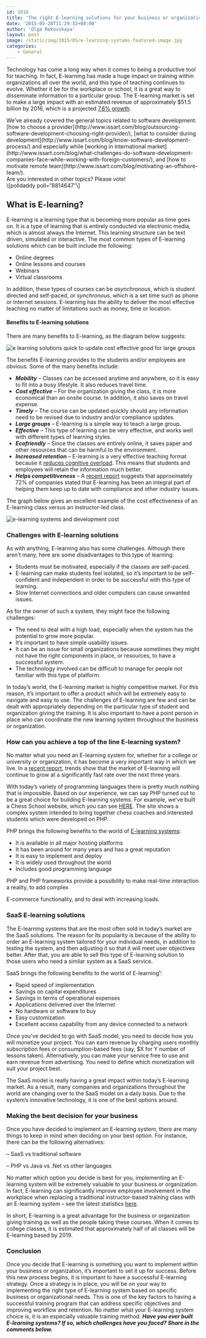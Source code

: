 ```yaml
---
id: 1018
title: 'The right E-learning solutions for your business or organization'
date: '2015-05-28T11:29:32+08:00'
author: 'Olga Rekovskaya'
layout: post
image: /static/img/2015/05/e-learning-systems-featured-image.jpg
categories:
    - General
---
```


Technology has come a long way when it comes to being a productive tool for teaching. In fact, E-learning has made a huge impact on training within organizations all over the world, and this type of teaching continues to evolve. Whether it be for the workplace or school, it is a great way to disseminate information to a particular group. The E-learning market is set to make a large impact with an estimated revenue of approximately $51.5 billion by 2016, which is a projected [7.6% growth](http://elearningindustry.com/5-ways-to-reduce-cognitive-load-in-elearning).

<div>We’ve already covered the general topics related to software development: [how to choose a provider](http://www.issart.com/blog/outsourcing-software-development-choosing-right-provider/), [what to consider during development](http://www.issart.com/blog/know-software-development-process/) and especially while [working in international market](http://www.issart.com/blog/what-challenges-do-software-development-companies-face-while-working-with-foreign-customers/), and [how to motivate remote team](http://www.issart.com/blog/motivating-an-offshore-team/).</div><div>Are you interested in other topics? Please vote!</div>\[polldaddy poll=”8814647″\]

## What is E-learning?

E-learning is a learning type that is becoming more popular as time goes on. It is a type of learning that is entirely conducted via electronic media, which is almost always the Internet. This learning structure can be text driven, simulated or interactive. The most common types of E-learning solutions which can be built include the following:

- Online degrees
- Online lessons and courses
- Webinars
- Virtual classrooms

In addition, these types of courses can be *asynchronous*, which is student directed and self-paced, or *synchronous*, which is a set time such as phone or Internet sessions. E-learning has the ability to deliver the most effective teaching no matter of limitations such as money, time or location.

#### Benefits to E-learning solutions

There are many benefits to E-learning, as the diagram below suggests:

![e learning solutions quick to update cost effective good for large groups](/static/img/2015/05/e-Learning-solutions-benefits.png)

The benefits E-learning provides to the students and/or employees are obvious. Some of the many benefits include:

- ***Mobility*** – Classes can be accessed anytime and anywhere, so it is easy to fit into a busy lifestyle. It also reduces travel time.
- ***Cost effective*** – For the organization giving the class, it is more economical than an onsite course. In addition, it also saves on travel expense.
- ***Timely*** – The course can be updated quickly should any information need to be revised due to industry and/or compliance updates.
- ***Large groups*** – E-learning is a simple way to teach a large group.
- ***Effective*** – This type of learning can be very effective, and works well with different types of learning styles.
- ***Ecofriendly*** – Since the classes are entirely online, it saves paper and other resources that can be harmful to the environment.
- ***Increased retention*** – E-learning is a very effective teaching format because it [reduces cognitive overload](http://elearningindustry.com/5-ways-to-reduce-cognitive-load-in-elearning). This means that students and employees will retain the information much better.
- ***Helps competitiveness*** – A [recent report](http://elearningindustry.com/4-effective-gamification-strategies-for-corporate-training) suggests that approximately 72% of companies stated that E-learning has been an integral part of helping them keep up to date with compliance and other industry issues.

The graph below gives an excellent example of the cost effectiveness of an E-learning class versus an instructor-led class.

![e-learning systems and development cost](/static/img/2015/05/instruction-led-development-and-delivery-costs-vs-e-learning-systems.jpg)

### Challenges with E-learning solutions

As with anything, E-learning also has some challenges. Although there aren’t many, here are some disadvantages to this type of learning:

- Students must be motivated, especially if the classes are self-paced.
- E-learning can make students feel isolated, so it’s important to be self-confident and independent in order to be successful with this type of learning.
- Slow Internet connections and older computers can cause unwanted issues.

As for the owner of such a system, they might face the following challenges:

- The need to deal with a high load, especially when the system has the potential to grow more popular.
- It’s important to have simple usability issues.
- It can be an issue for small organizations because sometimes they might not have the right components in place, or resources, to have a successful system.
- The technology involved can be difficult to manage for people not familiar with this type of platform.

In today’s world, the E-learning market is highly competitive market. For this reason, it’s important to offer a product which will be extremely easy to navigate and easy to use. The challenges of E-learning are few and can be dealt with appropriately depending on the particular type of student and organization giving the training. It is also important to have a point person in place who can coordinate the new learning system throughout the business or organization.

### How can you achieve a top of the line E-learning system?

No matter what you need an E-learning system for, whether for a college or university or organization, it has become a very important way in which we live. In a [recent report](https://www.docebo.com/landing/contactform/elearning-market-trends-and-forecast-2014-2016-docebo-report.pdf), trends show that the market of E-learning will continue to grow at a significantly fast rate over the next three years.

With today’s variety of programming languages there is pretty much nothing that is impossible. Based on our experience, we can say PHP turned out to be a great choice for building E-learning systems. For example, we’ve built a Chess School website, which you can see [HERE](http://www.issart.com/en/portfolio/details/id/122). The site shows a complex system intended to bring together chess coaches and interested students which were developed on PHP.

PHP brings the following benefits to the world of [E-learning systems](http://www.efrontlearning.net/blog/2015/03/e-learning-software-made-with-passion-and-php.html):

- It is available in all major hosting platforms
- It has been around for many years and has a great reputation
- It is easy to implement and deploy
- It is widely used throughout the world
- Includes good programming language

PHP and PHP frameworks provide a possibility to make real-time interaction a reality, to add complex

E-commerce functionality, and to deal with increasing loads.

### SaaS E-learning solutions

The E-learning systems that are the most often sold in today’s market are the SaaS solutions. The reason for its popularity is because of the ability to order an E-learning system tailored for your individual needs, in addition to testing the system, and then adjusting it so that it will meet user objectives better. After that, you are able to sell this type of E-learning solution to those users who need a similar system as a SaaS service.

SaaS brings the following benefits to the world of E-learning¹:

- Rapid speed of implementation
- Savings on capital expenditures
- Savings in terms of operational expenses
- Applications delivered over the Internet
- No hardware or software to buy
- Easy customization
- Excellent access capability from any device connected to a network

Once you’ve decided to go with SaaS model, you need to decide how you will monetize your project. You can earn revenue by charging users monthly subscription fees or consumption-based fees (say, $X for Y number of lessons taken). Alternatively, you can make your service free to use and earn revenue from advertising. You need to define which monetization will suit your project best.

The SaaS model is really having a great impact within today’s E-learning market. As a result, many companies and organizations throughout the world are changing over to the SaaS model on a daily basis. Due to the system’s innovative technology, it is one of the best options around.

### Making the best decision for your business

Once you have decided to implement an E-learning system, there are many things to keep in mind when deciding on your best option. For instance, there can be the following alternatives:

– SaaS vs traditional software

– PHP vs Java vs .Net vs other languages

No matter which option you decide is best for you, implementing an E-learning system will be extremely valuable to your business or organization. In fact, E-learning can significantly improve employee involvement in the workplace when replacing a traditional instructor-based training class with an E-learning system – see the latest statistics [here](https://supplygem.com/elearning-digital-education-statistics/).

In short, E-learning is a great advantage for the business or organization giving training as well as the people taking these courses. When it comes to college classes, it is estimated that approximately half of all classes will be E-learning based by 2019.

### Conclusion

Once you decide that E-learning is something you want to implement within your business or organization, it’s important to set it up for success. Before this new process begins, it is important to have a successful E-learning strategy. Once a strategy is in place, you will be on your way to implementing the right type of E-learning system based on specific business or organizational needs. This is one of the key factors to having a successful training program that can address specific objectives and improving workflow and retention. No matter what your E-learning system choice is, it is an especially valuable training method. ***Have you ever built E-learning systems? If so, which challenges have you faced? Share in the comments below.***